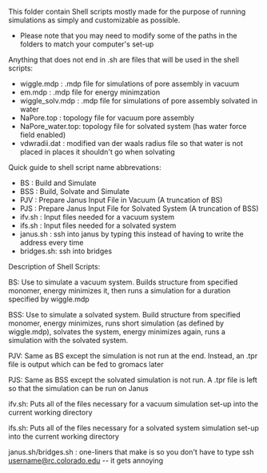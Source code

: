 This folder contain Shell scripts mostly made for the purpose of running simulations as simply and customizable as possible.

* Please note that you may need to modify some of the paths in the folders to match your computer's set-up

Anything that does not end in .sh are files that will be used in the shell scripts:

- wiggle.mdp      : .mdp file for simulations of pore assembly in vacuum
- em.mdp          : .mdp file for energy minimzation
- wiggle_solv.mdp : .mdp file for simulations of pore assembly solvated in water 
- NaPore.top      : topology file for vacuum pore assembly
- NaPore_water.top: topology file for solvated system (has water force field enabled)
- vdwradii.dat    : modified van der waals radius file so that water is not placed in places it shouldn't go when solvating

Quick guide to shell script name abbrevations:

- BS        : Build and Simulate
- BSS       : Build, Solvate and Simulate
- PJV       : Prepare Janus Input File in Vacuum (A truncation of BS)
- PJS       : Prepare Janus Input File for Solvated System (A truncation of BSS)
- ifv.sh    : Input files needed for a vacuum system
- ifs.sh    : Input files needed for a solvated system
- janus.sh  : ssh into janus by typing this instead of having to write the address every time
- bridges.sh: ssh into bridges

Description of Shell Scripts:

BS: Use to simulate a vacuum system. Builds structure from specified monomer, energy minimizes it, then runs a simulation for a duration specified by wiggle.mdp

BSS: Use to simulate a solvated system. Build structure from specified monomer, energy minimizes, runs short simulation (as defined by wiggle.mdp), solvates the system, energy minimizes again, runs a simulation with the solvated system.

PJV: Same as BS except the simulation is not run at the end. Instead, an .tpr file is output which can be fed to gromacs later

PJS: Same as BSS except the solvated simulation is not run. A .tpr file is left so that the simulation can be run on Janus

ifv.sh: Puts all of the files necessary for a vacuum simulation set-up into the current working directory

ifs.sh: Puts all of the files necessary for a solvated system simulation set-up into the current working directory

janus.sh/bridges.sh : one-liners that make is so you don't have to type ssh username@rc.colorado.edu -- it gets annoying
